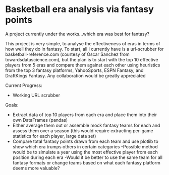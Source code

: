 # Basketball era analysis via fantasy points
A project currently under the works...which era was best for fantasy?

This project is very simple, to analyse the effectiveness of eras in terms of how well they do in fantasy. To start, all I currently have is a url-scrubber for basketball-reference.com (courtesy of Oscar Sanchez from towardsdatascience.com), but the plan is to start with the top 10 effective players from 5 eras and compare them against each other using heuristics from the top 3 fantasy platforms, YahooSports, ESPN Fantasy, and DraftKings Fantasy. Any collaboration would be greatly appreciated

Current Progress:
- Working URL scrubber

Goals:
- Extract data of top 10 players from each era and place them into their own DataFrames (pandas)
- Either average them out or assemble mock fantasy teams for each and assess them over a season (this would require extracting per-game statistics for each player, large data set)
- Compare total fantasy points drawn from each team and use plotlib to show which era trumps others in certain categories
    -Possible method would be to simulate a year using the most effective player from each position during each era 
    -Would it be better to use the same team for all fantasy formats or change teams based on what each fantasy platform deems more valuable?
